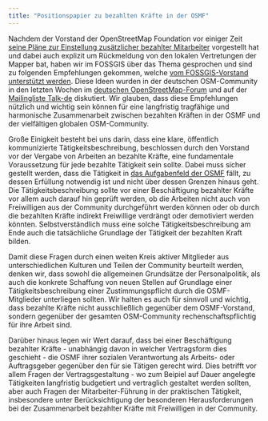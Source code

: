 ```yaml
---
title: "Positionspapier zu bezahlten Kräfte in der OSMF"
---
```


Nachdem der Vorstand der OpenStreetMap Foundation vor einiger Zeit [seine Pläne zur Einstellung zusätzlicher bezahlter Mitarbeiter](https://lists.openstreetmap.org/pipermail/osmf-talk/2020-May/006816.html) vorgestellt hat und dabei auch explizit um Rückmeldung von den lokalen Vertretungen der Mapper bat, haben wir im FOSSGIS über das Thema gesprochen und sind zu folgenden Empfehlungen gekommen, welche [vom FOSSGIS-Vorstand unterstützt werden](https://www.fossgis.de/verein/vorstand/archiv/2020/2020-06-02-protokoll-vorstandssitzung/). Diese  Ideen wurden in der deutschen OSM-Community in den letzten Wochen im [deutschen OpenStreetMap-Forum](https://forum.openstreetmap.org/viewtopic.php?id=69517) und auf der [Mailingliste Talk-de](https://lists.openstreetmap.org/pipermail/talk-de/2020-May/116814.html) diskutiert. Wir glauben, dass diese Empfehlungen nützlich und wichtig sein können für eine langfristig tragfähige und harmonische Zusammenarbeit zwischen bezahlten Kräften in der OSMF und der vielfältigen globalen OSM-Community.

Große Einigkeit besteht bei uns darin, dass eine klare, öffentlich kommunizierte Tätigkeitsbeschreibung, beschlossen durch den Vorstand vor der Vergabe von Arbeiten an bezahlte Kräfte, eine fundamentale Voraussetzung für jede bezahlte Tätigkeit sein sollte.  Dabei muss sicher gestellt werden, dass die Tätigkeit in [das Aufgabenfeld der OSMF](https://wiki.osmfoundation.org/wiki/Mission_Statement) fällt, zu dessen Erfüllung notwendig ist und nicht über dessen Grenzen hinaus geht.  Die Tätigkeitsbeschreibung sollte vor einer Beschäftigung bezahlter Kräfte vor allem auch darauf hin geprüft werden, ob die Arbeiten nicht auch von Freiwilligen aus der Community durchgeführt werden können oder ob durch die bezahlten Kräfte indirekt Freiwillige verdrängt oder demotiviert werden könnten.  Selbstverständlich muss eine solche Tätigkeitsbeschreibung am Ende auch die tatsächliche Grundlage der Tätigkeit der bezahlten Kraft bilden.

Damit diese Fragen durch einen weiten Kreis aktiver Mitglieder aus unterschiedlichen Kulturen und Teilen der Community  beurteilt werden, denken wir, dass sowohl die allgemeinen Grundsätze der Personalpolitik, als auch die konkrete Schaffung von neuen Stellen auf Grundlage einer Tätigkeitsbeschreibung einer Zustimmungspflicht durch die OSMF-Mitglieder unterliegen sollten. Wir halten es auch für sinnvoll und wichtig, dass bezahlte Kräfte nicht ausschließlich gegenüber dem OSMF-Vorstand, sondern gegenüber der gesamten OSM-Community rechenschaftspflichtig für ihre Arbeit sind.

Darüber hinaus legen wir Wert darauf, dass bei einer Beschäftigung bezahlter Kräfte - unabhängig davon in welcher Vertragsform dies geschieht - die OSMF ihrer sozialen Verantwortung als Arbeits- oder Auftragsgeber gegenüber den für sie Tätigen gerecht wird.  Dies betrifft vor allem Fragen der Vertragsgestaltung - wo zum Beipiel auf Dauer angelegte Tätigkeiten langfristig budgetiert und vertraglich gestaltet werden sollten, aber auch Fragen der Mitarbeiter-Führung in der praktischen Tätigkeit, insbesondere unter Berücksichtigung der besonderen Herausforderungen bei der Zusammenarbeit bezahlter Kräfte mit Freiwilligen in der Community.
